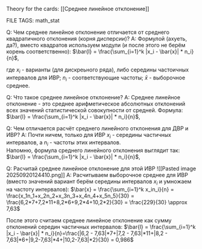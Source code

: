 
Theory for the cards: [[Среднее линейное отклонение]] 

FILE TAGS: math_stat

Q: Чем среднее линейное отклонение отличается от среднего квадратичного отклонения (корня дисперсии)?
A: Формулой (ахуеть, да?),  вместо квадратов используем модули (и после этого не берём корень соответственно):
 $\bar{l} = \frac{\sum_{i=1}^k |x_i - \bar{x}| * n_i}{n}$,
	
где $x_i$ - варианты (для дискреьного ряда), либо середины частоичных интервалов для ИВР;
$n_i$ - соответствующие частоты;
$\bar{x}$ - выборочное среднее.
<!--ID: 1758546386584-->


Q: Что такое среднее линейное отклонение?
A: Среднее линейное отклонение - это среднее арифметическое абсолютных отклонений всех значений статистической совокупности от средней.
Формула:
 $\bar{l} = \frac{\sum_{i=1}^k |x_i - \bar{x}| * n_i}{n}$,
<!--ID: 1758546386589-->


Q: Чем отличается расчёт среднего линейного отклонения для ДВР и ИВР?
A: Почти ничем, только для ИВР $x_i$ - середины частичных интервалов, а $n_i$ - частоты этих интервалов.  
Напомню, формула среднего линейного отклонения выглядит так:
 $\bar{l} = \frac{\sum_{i=1}^k |x_i - \bar{x}| * n_i}{n}$,
<!--ID: 1758546386593-->


Q: Расчитай среднее линейное отклонение для этой ИВР
![[Pasted image 20250920124410.png]]
A: Расчитываем выборочное среднее для ИВР (вместо значений вариант берём середины интервалов $x_i$ и умножаем на частоту интервалов):
$\bar{x} = \frac{\sum_{i=1}^k x_in_i}{n} = \frac{x_1n_1+x_2n_2+x_3n_3+x_4n_4+x_5n_5}{30} = \frac{6,2*7+7,2*11+8,2*6+9,2*4+10,2*2}{30} = \frac{229}{30} \approx 7,63$
	
После этого считаем среднее линейное отклонение как сумму отклонений середин частичных интервалов:
 $\bar{l} = \frac{\sum_{i=1}^k |x_i - \bar{x}| * n_i}{n}=\frac{|6,2 - 7,63|*7+|7,2 - 7,63|*11+|8,2 - 7,63|*6+|9,2-7,63|*4+|10,2-7,63|*2}{30} = 0,986$
 
<!--ID: 1758546386598-->
